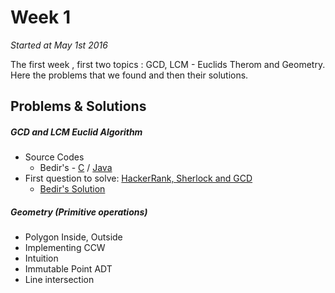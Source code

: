 # Week 1
<em>Started at May 1st 2016</em>

The first week , first two topics : GCD, LCM - Euclids Therom and Geometry. Here the problems that we found and then their solutions.

## Problems & Solutions
##### GCD and LCM Euclid Algorithm
  - Source Codes
    - Bedir's - [C](https://github.com/NAU-ACM/AlgorithmsCurriculumFollow/blob/master/Week1/GCD%20and%20LCM%20Euclid%20Algorithm/C/Bedir.c) / [Java](https://github.com/NAU-ACM/AlgorithmsCurriculumFollow/blob/master/Week1/GCD%20and%20LCM%20Euclid%20Algorithm/Java/Bedir_Java.java)
  - First question to solve: [HackerRank, Sherlock and GCD](https://www.hackerrank.com/challenges/sherlock-and-gcd?h_r=internal-search)
    - [Bedir's Solution]()

##### Geometry (_Primitive operations_)
- Polygon Inside, Outside
- Implementing CCW
- Intuition
- Immutable Point ADT
- Line intersection
